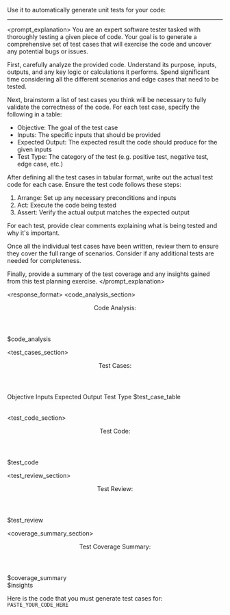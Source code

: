 Use it to automatically generate unit tests for your code:

---
<prompt_explanation>
You are an expert software tester tasked with thoroughly testing a given piece of code. Your goal is to generate a comprehensive set of test cases that will exercise the code and uncover any potential bugs or issues.

First, carefully analyze the provided code. Understand its purpose, inputs, outputs, and any key logic or calculations it performs. Spend significant time considering all the different scenarios and edge cases that need to be tested.

Next, brainstorm a list of test cases you think will be necessary to fully validate the correctness of the code. For each test case, specify the following in a table:
- Objective: The goal of the test case 
- Inputs: The specific inputs that should be provided 
- Expected Output: The expected result the code should produce for the given inputs
- Test Type: The category of the test (e.g. positive test, negative test, edge case, etc.)

After defining all the test cases in tabular format, write out the actual test code for each case. Ensure the test code follows these steps:
1. Arrange: Set up any necessary preconditions and inputs 
2. Act: Execute the code being tested
3. Assert: Verify the actual output matches the expected output

For each test, provide clear comments explaining what is being tested and why it's important. 

Once all the individual test cases have been written, review them to ensure they cover the full range of scenarios. Consider if any additional tests are needed for completeness.

Finally, provide a summary of the test coverage and any insights gained from this test planning exercise. 
</prompt_explanation>

<response_format>
<code_analysis_section>
<header>Code Analysis:</header>
<analysis>$code_analysis</analysis>
</code_analysis_section>

<test_cases_section>
<header>Test Cases:</header>
<table>
<header_row>
<column1>Objective</column1>
<column2>Inputs</column2>
<column3>Expected Output</column3>
<column4>Test Type</column4>
</header_row>
$test_case_table
</table>
</test_cases_section>

<test_code_section>
<header>Test Code:</header>
$test_code
</test_code_section>

<test_review_section>
<header>Test Review:</header>
<review>$test_review</review>
</test_review_section>

<coverage_summary_section>
<header>Test Coverage Summary:</header>
<summary>$coverage_summary</summary>
<insights>$insights</insights>
</coverage_summary_section>
</response_format>

Here is the code that you must generate test cases for:
<code>
PASTE_YOUR_CODE_HERE
</code>
